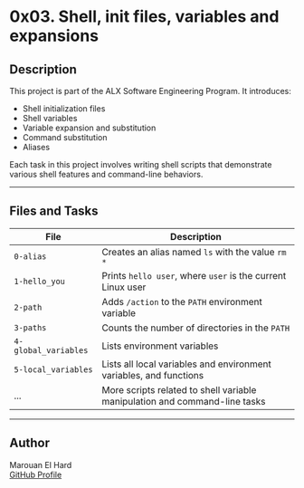 # 0x03. Shell, init files, variables and expansions

## Description

This project is part of the ALX Software Engineering Program. It introduces:
- Shell initialization files
- Shell variables
- Variable expansion and substitution
- Command substitution
- Aliases

Each task in this project involves writing shell scripts that demonstrate various shell features and command-line behaviors.

---

## Files and Tasks

| File | Description |
|------|-------------|
| `0-alias` | Creates an alias named `ls` with the value `rm *` |
| `1-hello_you` | Prints `hello user`, where `user` is the current Linux user |
| `2-path` | Adds `/action` to the `PATH` environment variable |
| `3-paths` | Counts the number of directories in the `PATH` |
| `4-global_variables` | Lists environment variables |
| `5-local_variables` | Lists all local variables and environment variables, and functions |
| ... | More scripts related to shell variable manipulation and command-line tasks |

---

## Author

Marouan El Hard  
[GitHub Profile](https://github.com/melhard)

